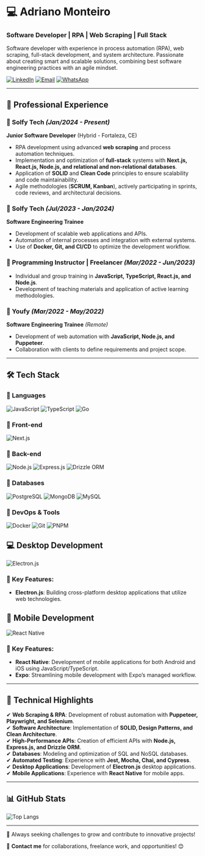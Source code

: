 # 💻 Adriano Monteiro

### Software Developer | RPA | Web Scraping | Full Stack

Software developer with experience in process automation (RPA), web scraping, full-stack development, and system architecture. Passionate about creating smart and scalable solutions, combining best software engineering practices with an agile mindset.

[![LinkedIn](https://img.shields.io/badge/LinkedIn-0077B5?style=for-the-badge&logo=linkedin&logoColor=white)](https://www.linkedin.com/in/adrianomonteirodev/)
[![Email](https://img.shields.io/badge/Email-D14836?style=for-the-badge&logo=gmail&logoColor=white)](mailto:adrianomonteiroweb@gmail.com)
[![WhatsApp](https://img.shields.io/badge/WhatsApp-25D366?style=for-the-badge&logo=whatsapp&logoColor=white)](https://api.whatsapp.com/send?phone=5585986663753&text=Hi,%20Adriano...)

---

## 🚀 Professional Experience

### **💼 Solfy Tech** *(Jan/2024 - Present)*
**Junior Software Developer** (Hybrid - Fortaleza, CE)
- RPA development using advanced **web scraping** and process automation techniques.
- Implementation and optimization of **full-stack** systems with **Next.js, React.js, Node.js, and relational and non-relational databases**.
- Application of **SOLID** and **Clean Code** principles to ensure scalability and code maintainability.
- Agile methodologies (**SCRUM, Kanban**), actively participating in sprints, code reviews, and architectural decisions.

### **💼 Solfy Tech** *(Jul/2023 - Jan/2024)*
**Software Engineering Trainee**
- Development of scalable web applications and APIs.
- Automation of internal processes and integration with external systems.
- Use of **Docker, Git, and CI/CD** to optimize the development workflow.

### **💼 Programming Instructor | Freelancer** *(Mar/2022 - Jun/2023)*
- Individual and group training in **JavaScript, TypeScript, React.js, and Node.js**.
- Development of teaching materials and application of active learning methodologies.

### **💼 Youfy** *(Mar/2022 - May/2022)*
**Software Engineering Trainee** *(Remote)*
- Development of web automation with **JavaScript, Node.js, and Puppeteer**.
- Collaboration with clients to define requirements and project scope.

---

## 🛠️ **Tech Stack**

### **📌 Languages**
![JavaScript](https://img.shields.io/badge/JavaScript-F7DF1E?style=for-the-badge&logo=javascript&logoColor=black)
![TypeScript](https://img.shields.io/badge/TypeScript-3178C6?style=for-the-badge&logo=typescript&logoColor=white)
![Go](https://img.shields.io/badge/Go-00ADD8?style=for-the-badge&logo=go&logoColor=white)

### **📌 Front-end**
![Next.js](https://img.shields.io/badge/Next.js-000000?style=for-the-badge&logo=next.js&logoColor=white)

### **📌 Back-end**
![Node.js](https://img.shields.io/badge/Node.js-339933?style=for-the-badge&logo=nodedotjs&logoColor=white)
![Express.js](https://img.shields.io/badge/Express.js-000000?style=for-the-badge&logo=express&logoColor=white)
![Drizzle ORM](https://img.shields.io/badge/Drizzle%20ORM-FF8800?style=for-the-badge&logo=javascript&logoColor=white)

### **📌 Databases**
![PostgreSQL](https://img.shields.io/badge/PostgreSQL-316192?style=for-the-badge&logo=postgresql&logoColor=white)
![MongoDB](https://img.shields.io/badge/MongoDB-47A248?style=for-the-badge&logo=mongodb&logoColor=white)
![MySQL](https://img.shields.io/badge/MySQL-4479A1?style=for-the-badge&logo=mysql&logoColor=white)

### **📌 DevOps & Tools**
![Docker](https://img.shields.io/badge/Docker-2496ED?style=for-the-badge&logo=docker&logoColor=white)
![Git](https://img.shields.io/badge/Git-F05032?style=for-the-badge&logo=git&logoColor=white)
![PNPM](https://img.shields.io/badge/PNPM-5968F0?style=for-the-badge&logo=pnpm&logoColor=white)

## 💻 **Desktop Development**
![Electron.js](https://img.shields.io/badge/Electron.js-47848F?style=for-the-badge&logo=electron&logoColor=white)

### **📌 Key Features:**
- **Electron.js**: Building cross-platform desktop applications that utilize web technologies.

## 📱 **Mobile Development**
![React Native](https://img.shields.io/badge/React%20Native-61DAFB?style=for-the-badge&logo=react&logoColor=black)

### **📌 Key Features:**
- **React Native**: Development of mobile applications for both Android and iOS using JavaScript/TypeScript.
- **Expo**: Streamlining mobile development with Expo’s managed workflow.

---

## 🎯 **Technical Highlights**
✔ **Web Scraping & RPA**: Development of robust automation with **Puppeteer, Playwright, and Selenium**.  
✔ **Software Architecture**: Implementation of **SOLID, Design Patterns, and Clean Architecture**.  
✔ **High-Performance APIs**: Creation of efficient APIs with **Node.js, Express.js, and Drizzle ORM**.  
✔ **Databases**: Modeling and optimization of SQL and NoSQL databases.  
✔ **Automated Testing**: Experience with **Jest, Mocha, Chai, and Cypress**.  
✔ **Desktop Applications**: Development of **Electron.js** desktop applications.  
✔ **Mobile Applications**: Experience with **React Native** for mobile apps.  

---

## 📊 **GitHub Stats**

![Top Langs](https://github-readme-stats.vercel.app/api/top-langs/?username=adrianomonteiroweb&layout=compact&langs_count=10&theme=dracula&hide=html,css,sql)

---

🚀 Always seeking challenges to grow and contribute to innovative projects!

📩 **Contact me** for collaborations, freelance work, and opportunities! 😊
